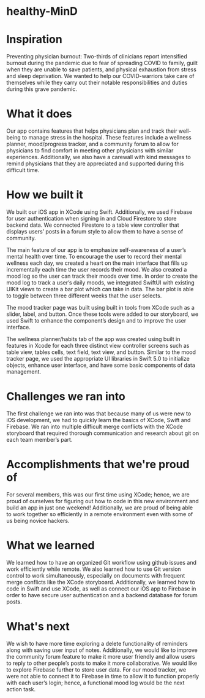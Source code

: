 # healthy-MinD

# Inspiration
Preventing physician burnout: Two-thirds of clinicians report intensified burnout during the pandemic due to fear of spreading COVID to family, guilt when they are unable to save patients, and physical exhaustion from stress and sleep deprivation. We wanted to help our COVID-warriors take care of themselves while they carry out their notable responsibilities and duties during this grave pandemic.


# What it does
Our app contains features that helps  physicians plan and track their well-being to manage stress in the hospital. These features include a wellness planner, mood/progress tracker, and a community forum to allow for physicians to find comfort in meeting other physicians with similar experiences. Additionally, we also have a carewall with kind messages to remind physicians that they are appreciated and supported during this difficult time.


# How we built it
We built our iOS app in XCode using Swift. Additionally, we used Firebase for user authentication when signing in and Cloud Firestore to store backend data. We connected Firestore to a table view controller that displays users’ posts in a forum style to allow them to have a sense of community.

The main feature of our app is to emphasize self-awareness of a user’s mental health over time. To encourage the user to record their mental wellness each day, we created a heart on the main interface that fills up incrementally each time the user records their mood. We also created a mood log so the user can track their moods over time. In order to create the mood log to track a user’s daily moods, we integrated SwiftUI  with existing UIKit views to create a  bar plot which can take in data. The bar plot is able to toggle between three different weeks that the user selects. 

The mood tracker page was built using built in tools from XCode such as a slider, label, and button. Once these tools were added to our storyboard, we used Swift to enhance the component’s design and to improve the user interface. 

The wellness planner/habits tab of the app was created using built in features in Xcode for each three distinct view controller screens such as table view, tables cells, text field, text view, and button. Similar to the mood tracker page, we used the appropriate UI libraries in Swift 5.0 to initialize objects, enhance user interface, and have some basic components of data management.


# Challenges we ran into
The first challenge we ran into was that because many of us were new to iOS development, we had to quickly learn the basics of XCode, Swift and Firebase. We ran into multiple difficult merge conflicts with the XCode storyboard that required thorough communication and research about git on each team member’s part.


# Accomplishments that we're proud of
For several members, this was our first time using XCode; hence, we are proud of ourselves for figuring out how to code in this new environment and build an app in just one weekend! Additionally, we are proud of being able to work together so efficiently in a remote environment even with some of us being novice hackers.


# What we learned 
We learned how to have an organized Git workflow using github issues and work efficiently while remote. We also learned how to use Git version control to work simultaneously, especially on documents with frequent merge conflicts like the XCode storyboard. Additionally, we learned how to code in Swift and use XCode, as well as connect our iOS app to Firebase in order to have secure user authentication and a backend database for forum posts.


# What's next
We wish to have more time exploring a delete functionality of reminders along with saving user input of notes. Additionally, we would like to improve the community forum feature to make it more user friendly and allow users to reply to other people’s posts to make it more collaborative. We would like to explore Firebase further to store user data. For our mood tracker, we were not able to connect it to Firebase in time to allow it to function properly with each user’s  login; hence, a functional mood log would be the next action task.

